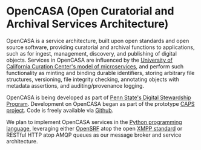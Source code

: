 OpenCASA (Open Curatorial and Archival Services Architecture)
=============================================================
OpenCASA is a service architecture, built upon open standards and open source software, providing curatorial and archival functions to applications, such as for ingest, management, discovery, and publishing of digital objects.  Services in OpenCASA are influenced by the [University of California Curation Center's model of microservices](http://www.cdlib.org/services/uc3/curation/), and perform such functionality as minting and binding durable identifiers, storing arbitrary file structures, versioning, file integrity checking, annotating objects with metadata assertions, and auditing/provenance logging.  

OpenCASA is being developed as part of [Penn State's Digital Stewardship Program](http://stewardship.psu.edu/).  Development on OpenCASA began as part of the prototype [CAPS project](http://stewardship.psu.edu/2011/02/caps-a-curation-platform-prototype.html). Code is freely available via [Github](http://github.com/psu-stewardship/OpenCASA).

We plan to implement OpenCASA services in the [Python programming language](http://www.python.org/), leveraging either [OpenSRF](http://www.open-ils.org/dokuwiki/doku.php?id=osrf-devel:user_s_guide) atop the open [XMPP standard](http://en.wikipedia.org/wiki/Extensible_Messaging_and_Presence_Protocol) or RESTful HTTP atop AMQP queues as our message broker and service architecture.

